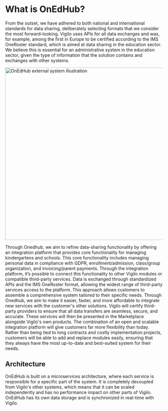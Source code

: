 # What is OnEdHub?

From the outset, we have adhered to both national and international standards for data sharing, deliberately selecting
formats that we consider the most forward-looking. Vigilo uses APIs for all data exchanges and was, for example, among
the first in Europe to be certified according to the IMS OneRoster standard, which is aimed at data sharing in the
education sector. We believe this is essential for an administrative system in the education sector, given the type of
information that the solution contains and exchanges with other systems.

<img alt="OnEdHub external system illustration" src="/onedhub-external-system.png" width="550"/>

Through Onedhub, we aim to refine data-sharing functionality by offering an integration platform that provides core
functionality for managing kindergartens and schools. This core functionality includes managing personal data in
compliance with GDPR, enrollment/admission, class/group organization, and invoicing/parent payments. Through the
integration platform, it’s possible to connect this functionality to other Vigilo modules or compatible third-party
services. Data is exchanged through standardized APIs and the IMS OneRoster format, allowing the widest range of
third-party services access to the platform. This approach allows customers to assemble a comprehensive system tailored
to their specific needs. Through Onedhub, we aim to make it easier, faster, and more affordable to integrate new
services with the customer's other solutions. Vigilo will certify third-party providers to ensure that all data
transfers are seamless, secure, and accurate. These services will then be presented in the Marketplace alongside
Vigilo's own products. The combination of an open and scalable integration platform will give customers far more
flexibility than today. Rather than being tied to long contracts and costly implementation projects,
customers will be able to add and replace modules easily, ensuring that they always have the most up-to-date and
best-suited system for their needs.

## Architecture

OnEdHub is built on a microservices architecture, where each service is responsible for a specific part of the system.
It is completely decoupled from Vigilo's other systems, which means that it can be scaled independently and has no
performance impact on other parts of Vigilo. OnEdHub has its own data storage and is synchronized in real-time with
Vigilo.

